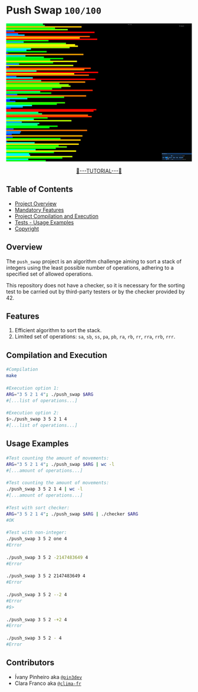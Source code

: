 # Push Swap `100/100`

<p align="center">
  <img src="https://github.com/pin3dev/42_Cursus/blob/a708c0de6d3fdc729bb720318b5d35bdaa9551c0/assets/PushSwap/Rdm/pushswap_vs.gif" width="600" height="375" />
</p>

<p align="center">
  <a href="https://github.com/pin3dev/42_Push_Swap/wiki">🎰---TUTORIAL---🎰</a>
</p>


## Table of Contents
- [Project Overview](#overview)
- [Mandatory Features](#features)
- [Project Compilation and Execution](#compilation-and-execution)
- [Tests -  Usage Examples](#usage-examples)
- [Copyright](#contributors)

## Overview

The `push_swap` project is an algorithm challenge aiming to sort a stack of integers using the least possible number of operations, adhering to a specified set of allowed operations.

This repository does not have a checker, so it is necessary for the sorting test to be carried out by third-party testers or by the checker provided by 42.

## Features

1. Efficient algorithm to sort the stack.
2. Limited set of operations: `sa`, `sb`, `ss`, `pa`, `pb`, `ra`, `rb`, `rr`, `rra`, `rrb`, `rrr`.

## Compilation and Execution

```bash
#Compilation
make

#Execution option 1:
ARG="3 5 2 1 4"; ./push_swap $ARG
#[...list of operations...]

#Execution option 2:
$>./push_swap 3 5 2 1 4
#[...list of operations...]
```

## Usage Examples

```bash
#Test counting the amount of movements:
ARG="3 5 2 1 4"; ./push_swap $ARG | wc -l
#[...amount of operations...]

#Test counting the amount of movements:
./push_swap 3 5 2 1 4 | wc -l
#[...amount of operations...]

#Test with sort checker:
ARG="3 5 2 1 4"; ./push_swap $ARG | ./checker $ARG
#OK

#Test with non-integer:
./push_swap 3 5 2 one 4
#Error

./push_swap 3 5 2 -2147483649 4
#Error

./push_swap 3 5 2 2147483649 4
#Error

./push_swap 3 5 2 --2 4
#Error
#$>

./push_swap 3 5 2 -+2 4
#Error

./push_swap 3 5 2 - 4
#Error

```

## Contributors

* Ívany Pinheiro aka [`@pin3dev`](https://github.com/pin3dev)
* Clara Franco aka [`@clima-fr`](https://github.com/clima-fr)
